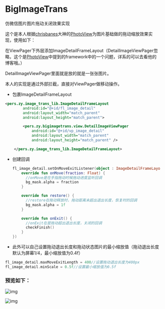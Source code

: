 # BigImageTrans
仿微信图片图片拖动关闭效果实现

这个是本人根据[chrisbanes](https://github.com/chrisbanes)大神的[PhotoView](https://github.com/chrisbanes/PhotoView)为图片基础做的拖动缩放效果实现，使用如下：

在ViewPager下外层添加ImageDetailFrameLayout（DetailImageViewPager忽略，这个是[PhotoView](https://github.com/chrisbanes/PhotoView)中提到的framework中的一个问题，详系的可以去看他的博客哦。）

DetailImageViewPager里面就是放的就是一张张图片。

本人的实现是通过外部拦截，直接对ViewPager做移动操作。

* 包裹ImageDetailFrameLayout

```xml
<pers.zy.image_trans_lib.ImageDetailFrameLayout
        android:id="@+id/fl_image_detail"
        android:layout_width="match_parent"
        android:layout_height="match_parent">

        <pers.zy.bigimagetrans.view.DetailImageViewPager
            android:id="@+id/vp_image_detail"
            android:layout_width="match_parent"
            android:layout_height="match_parent" />

    </pers.zy.image_trans_lib.ImageDetailFrameLayout>
```

* 创建回调

  ```kotlin
  fl_image_detail.setOnMoveExitListener(object : ImageDetailFrameLayout.OnMoveExitListener {
      override fun onMove(fraction: Float) {
        //onMove是在手指拖动时候拖动进度监听回调
        bg_mask.alpha = fraction
      }
  
      override fun restore() {
        //restore在拖动释放时，拖动距离未超出退出长度，恢复时的回调
        bg_mask.alpha = 1f
      }
  
      override fun onExit() {
        //onExit在是拖动超出退出长度，关闭的回调
        checkFinish()
      }
  })
  ```

* 此外可以自己设置拖动退出长度和拖动状态图片的最小缩放值（拖动退出长度默认为屏幕1/4，最小缩放值为0.4f）

```kotlin
fl_image_detail.maxMoveExitLength = 400//设置拖动退出长度为400px
fl_image_detail.minScale = 0.5f//设置最小缩放值为0.5f
```

### 预览如下：

![img](https://github.com/gfzy9876/BigImageTrans/blob/master/preview/preview.png)

![img](https://github.com/gfzy9876/BigImageTrans/preview/preview2.png)